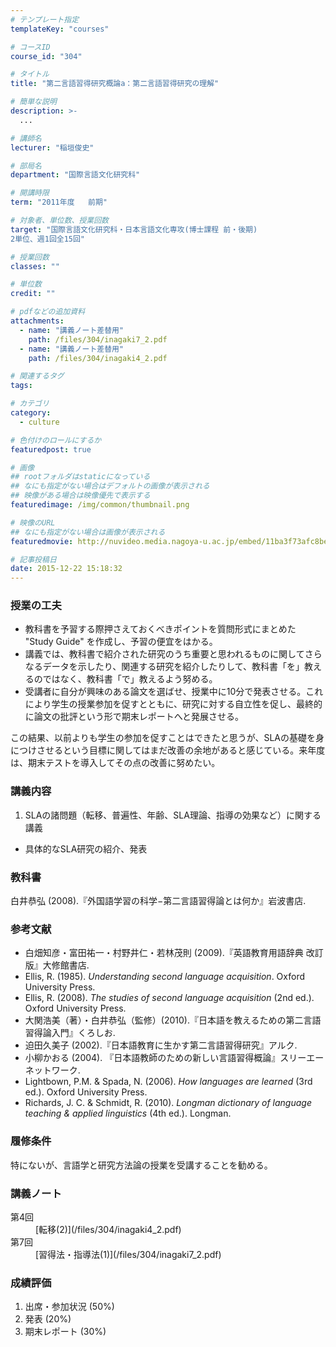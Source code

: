 ```yaml
---
# テンプレート指定
templateKey: "courses"

# コースID
course_id: "304"

# タイトル
title: "第二言語習得研究概論a：第二言語習得研究の理解"

# 簡単な説明
description: >-
  ...

# 講師名
lecturer: "稲垣俊史"

# 部局名
department: "国際言語文化研究科"

# 開講時限
term: "2011年度	前期"

# 対象者、単位数、授業回数
target: "国際言語文化研究科・日本言語文化専攻(博士課程 前・後期)
2単位、週1回全15回"

# 授業回数
classes: ""

# 単位数
credit: ""

# pdfなどの追加資料
attachments: 
  - name: "講義ノート差替用" 
    path: /files/304/inagaki7_2.pdf
  - name: "講義ノート差替用" 
    path: /files/304/inagaki4_2.pdf

# 関連するタグ
tags:

# カテゴリ
category:
  - culture

# 色付けのロールにするか
featuredpost: true

# 画像
## rootフォルダはstaticになっている
## なにも指定がない場合はデフォルトの画像が表示される
## 映像がある場合は映像優先で表示する
featuredimage: /img/common/thumbnail.png

# 映像のURL
## なにも指定がない場合は画像が表示される
featuredmovie: http://nuvideo.media.nagoya-u.ac.jp/embed/11ba3f73afc8be6f097dad6db3e7315568542c6e

# 記事投稿日
date: 2015-12-22 15:18:32
---
```


### 授業の工夫

* 教科書を予習する際押さえておくべきポイントを質問形式にまとめた "Study Guide" を作成し、予習の便宜をはかる。
* 講義では、教科書で紹介された研究のうち重要と思われるものに関してさらなるデータを示したり、関連する研究を紹介したりして、教科書「を」教えるのではなく、教科書「で」教えるよう努める。
* 受講者に自分が興味のある論文を選ばせ、授業中に10分で発表させる。これにより学生の授業参加を促すとともに、研究に対する自立性を促し、最終的に論文の批評という形で期末レポートへと発展させる。

この結果、以前よりも学生の参加を促すことはできたと思うが、SLAの基礎を身につけさせるという目標に関してはまだ改善の余地があると感じている。来年度は、期末テストを導入してその点の改善に努めたい。



### 講義内容

1. SLAの諸問題（転移、普遍性、年齢、SLA理論、指導の効果など）に関する講義
* 具体的なSLA研究の紹介、発表 </ol>
### 教科書

白井恭弘 (2008).『外国語学習の科学−第二言語習得論とは何か』岩波書店.

### 参考文献

* 白畑知彦・富田祐一・村野井仁・若林茂則 (2009).『英語教育用語辞典 改訂版』大修館書店.
* Ellis, R. (1985). <cite>Understanding second language acquisition</cite>. Oxford University Press.
* Ellis, R. (2008). <cite>The studies of second language acquisition</cite> (2nd ed.). Oxford University Press.
* 大関浩美（著）・白井恭弘（監修）(2010).『日本語を教えるための第二言語習得論入門』くろしお.
* 迫田久美子 (2002).『日本語教育に生かす第二言語習得研究』アルク.
* 小柳かおる (2004). 『日本語教師のための新しい言語習得概論』スリーエーネットワーク.
* Lightbown, P.M. & Spada, N. (2006). <cite>How languages are learned</cite> (3rd ed.). Oxford University Press.
* Richards, J. C. & Schmidt, R. (2010). <cite>Longman dictionary of language teaching & applied linguistics</cite> (4th ed.). Longman.
### 履修条件

特にないが、言語学と研究方法論の授業を受講することを勧める。



### 講義ノート

<dl>
<dt>
第4回
</dt>

<dd>
[転移(2)](/files/304/inagaki4_2.pdf) 
</dd>

<dt>
第7回
</dt>

<dd>
[習得法・指導法(1)](/files/304/inagaki7_2.pdf) 
</dd>
</dl>



### 成績評価

1. 出席・参加状況 (50%)
2. 発表 (20%)
3. 期末レポート (30%)

